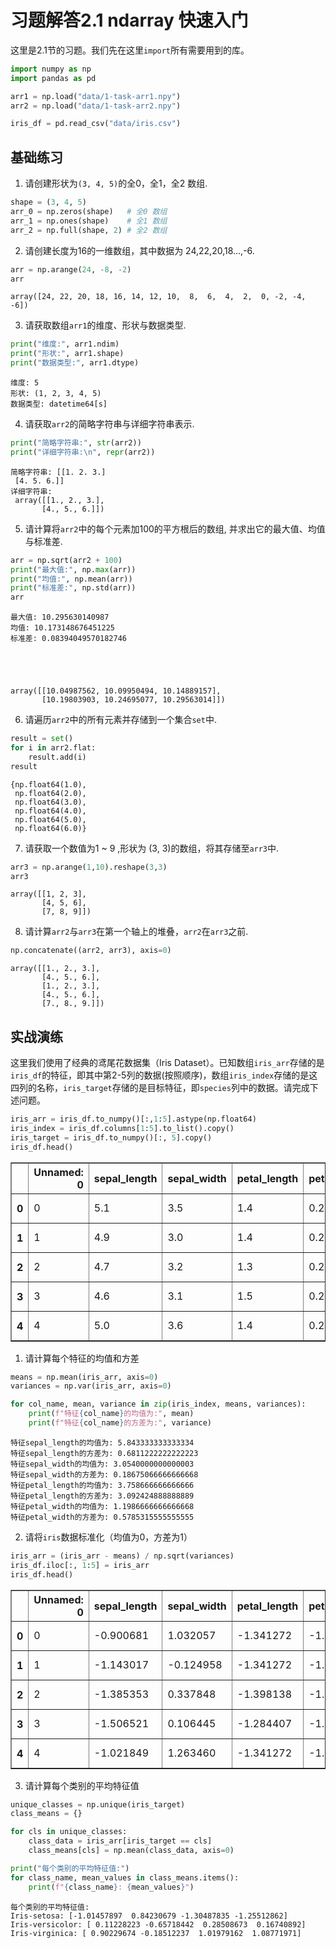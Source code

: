 # 习题解答2.1 ndarray 快速入门

这里是2.1节的习题。我们先在这里`import`所有需要用到的库。


```python
import numpy as np
import pandas as pd

arr1 = np.load("data/1-task-arr1.npy")
arr2 = np.load("data/1-task-arr2.npy")

iris_df = pd.read_csv("data/iris.csv")
```

## 基础练习

1. 请创建形状为`(3, 4, 5)`的全0，全1，全2 数组.


```python
shape = (3, 4, 5)
arr_0 = np.zeros(shape)   # 全0 数组
arr_1 = np.ones(shape)    # 全1 数组
arr_2 = np.full(shape, 2) # 全2 数组
```

2. 请创建长度为16的一维数组，其中数据为 24,22,20,18...,-6.


```python
arr = np.arange(24, -8, -2)
arr
```




    array([24, 22, 20, 18, 16, 14, 12, 10,  8,  6,  4,  2,  0, -2, -4, -6])



3. 请获取数组`arr1`的维度、形状与数据类型.


```python
print("维度:", arr1.ndim)
print("形状:", arr1.shape)
print("数据类型:", arr1.dtype)
```

    维度: 5
    形状: (1, 2, 3, 4, 5)
    数据类型: datetime64[s]
    

4. 请获取`arr2`的简略字符串与详细字符串表示.


```python
print("简略字符串:", str(arr2))
print("详细字符串:\n", repr(arr2))
```

    简略字符串: [[1. 2. 3.]
     [4. 5. 6.]]
    详细字符串:
     array([[1., 2., 3.],
           [4., 5., 6.]])
    

5. 请计算将`arr2`中的每个元素加100的平方根后的数组, 并求出它的最大值、均值与标准差.


```python
arr = np.sqrt(arr2 + 100)
print("最大值:", np.max(arr))
print("均值:", np.mean(arr))
print("标准差:", np.std(arr))
arr
```

    最大值: 10.295630140987
    均值: 10.173148676451225
    标准差: 0.08394049570182746
    




    array([[10.04987562, 10.09950494, 10.14889157],
           [10.19803903, 10.24695077, 10.29563014]])



6. 请遍历`arr2`中的所有元素并存储到一个集合`set`中.


```python
result = set()
for i in arr2.flat:
    result.add(i)
result
```




    {np.float64(1.0),
     np.float64(2.0),
     np.float64(3.0),
     np.float64(4.0),
     np.float64(5.0),
     np.float64(6.0)}



7. 请获取一个数值为1 ~ 9 ,形状为 (3, 3)的数组，将其存储至`arr3`中.


```python
arr3 = np.arange(1,10).reshape(3,3)
arr3
```




    array([[1, 2, 3],
           [4, 5, 6],
           [7, 8, 9]])



8. 请计算`arr2`与`arr3`在第一个轴上的堆叠，`arr2`在`arr3`之前.


```python
np.concatenate((arr2, arr3), axis=0)
```




    array([[1., 2., 3.],
           [4., 5., 6.],
           [1., 2., 3.],
           [4., 5., 6.],
           [7., 8., 9.]])



## 实战演练

这里我们使用了经典的鸢尾花数据集（Iris Dataset）。已知数组`iris_arr`存储的是`iris_df`的特征，即其中第2-5列的数据(按照顺序)，数组`iris_index`存储的是这四列的名称，`iris_target`存储的是目标特征，即`species`列中的数据。请完成下述问题。


```python
iris_arr = iris_df.to_numpy()[:,1:5].astype(np.float64)
iris_index = iris_df.columns[1:5].to_list().copy()
iris_target = iris_df.to_numpy()[:, 5].copy()
iris_df.head()
```




<div>
<style scoped>
    .dataframe tbody tr th:only-of-type {
        vertical-align: middle;
    }

    .dataframe tbody tr th {
        vertical-align: top;
    }

    .dataframe thead th {
        text-align: right;
    }
</style>
<table border="1" class="dataframe">
  <thead>
    <tr style="text-align: right;">
      <th></th>
      <th>Unnamed: 0</th>
      <th>sepal_length</th>
      <th>sepal_width</th>
      <th>petal_length</th>
      <th>petal_width</th>
      <th>species</th>
    </tr>
  </thead>
  <tbody>
    <tr>
      <th>0</th>
      <td>0</td>
      <td>5.1</td>
      <td>3.5</td>
      <td>1.4</td>
      <td>0.2</td>
      <td>Iris-setosa</td>
    </tr>
    <tr>
      <th>1</th>
      <td>1</td>
      <td>4.9</td>
      <td>3.0</td>
      <td>1.4</td>
      <td>0.2</td>
      <td>Iris-setosa</td>
    </tr>
    <tr>
      <th>2</th>
      <td>2</td>
      <td>4.7</td>
      <td>3.2</td>
      <td>1.3</td>
      <td>0.2</td>
      <td>Iris-setosa</td>
    </tr>
    <tr>
      <th>3</th>
      <td>3</td>
      <td>4.6</td>
      <td>3.1</td>
      <td>1.5</td>
      <td>0.2</td>
      <td>Iris-setosa</td>
    </tr>
    <tr>
      <th>4</th>
      <td>4</td>
      <td>5.0</td>
      <td>3.6</td>
      <td>1.4</td>
      <td>0.2</td>
      <td>Iris-setosa</td>
    </tr>
  </tbody>
</table>
</div>



1. 请计算每个特征的均值和方差


```python
means = np.mean(iris_arr, axis=0)
variances = np.var(iris_arr, axis=0)

for col_name, mean, variance in zip(iris_index, means, variances):
    print(f"特征{col_name}的均值为:", mean)
    print(f"特征{col_name}的方差为:", variance)
```

    特征sepal_length的均值为: 5.843333333333334
    特征sepal_length的方差为: 0.6811222222222223
    特征sepal_width的均值为: 3.0540000000000003
    特征sepal_width的方差为: 0.18675066666666668
    特征petal_length的均值为: 3.758666666666666
    特征petal_length的方差为: 3.092424888888889
    特征petal_width的均值为: 1.1986666666666668
    特征petal_width的方差为: 0.5785315555555555
    

2. 请将`iris`数据标准化（均值为0，方差为1）


```python
iris_arr = (iris_arr - means) / np.sqrt(variances)
iris_df.iloc[:, 1:5] = iris_arr
iris_df.head()
```




<div>
<style scoped>
    .dataframe tbody tr th:only-of-type {
        vertical-align: middle;
    }

    .dataframe tbody tr th {
        vertical-align: top;
    }

    .dataframe thead th {
        text-align: right;
    }
</style>
<table border="1" class="dataframe">
  <thead>
    <tr style="text-align: right;">
      <th></th>
      <th>Unnamed: 0</th>
      <th>sepal_length</th>
      <th>sepal_width</th>
      <th>petal_length</th>
      <th>petal_width</th>
      <th>species</th>
    </tr>
  </thead>
  <tbody>
    <tr>
      <th>0</th>
      <td>0</td>
      <td>-0.900681</td>
      <td>1.032057</td>
      <td>-1.341272</td>
      <td>-1.312977</td>
      <td>Iris-setosa</td>
    </tr>
    <tr>
      <th>1</th>
      <td>1</td>
      <td>-1.143017</td>
      <td>-0.124958</td>
      <td>-1.341272</td>
      <td>-1.312977</td>
      <td>Iris-setosa</td>
    </tr>
    <tr>
      <th>2</th>
      <td>2</td>
      <td>-1.385353</td>
      <td>0.337848</td>
      <td>-1.398138</td>
      <td>-1.312977</td>
      <td>Iris-setosa</td>
    </tr>
    <tr>
      <th>3</th>
      <td>3</td>
      <td>-1.506521</td>
      <td>0.106445</td>
      <td>-1.284407</td>
      <td>-1.312977</td>
      <td>Iris-setosa</td>
    </tr>
    <tr>
      <th>4</th>
      <td>4</td>
      <td>-1.021849</td>
      <td>1.263460</td>
      <td>-1.341272</td>
      <td>-1.312977</td>
      <td>Iris-setosa</td>
    </tr>
  </tbody>
</table>
</div>



3. 请计算每个类别的平均特征值


```python
unique_classes = np.unique(iris_target)
class_means = {}

for cls in unique_classes:
    class_data = iris_arr[iris_target == cls]
    class_means[cls] = np.mean(class_data, axis=0)

print("每个类别的平均特征值:")
for class_name, mean_values in class_means.items():
    print(f"{class_name}: {mean_values}")
```

    每个类别的平均特征值:
    Iris-setosa: [-1.01457897  0.84230679 -1.30487835 -1.25512862]
    Iris-versicolor: [ 0.11228223 -0.65718442  0.28508673  0.16740892]
    Iris-virginica: [ 0.90229674 -0.18512237  1.01979162  1.08771971]
    
